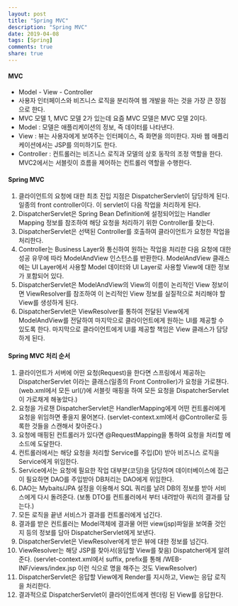 ```yaml
---
layout: post
title: "Spring MVC"
description: "Spring MVC"
date: 2019-04-08
tags: [Spring]
comments: true
share: true
---
```


#### MVC
* Model - View - Controller
* 사용자 인터페이스와 비즈니스 로직을 분리하여 웹 개발을 하는 것을 가장 큰 장점으로 한다.
* MVC 모델 1, MVC 모델 2가 있는데 요즘 MVC 모델은 MVC 모델 2이다.
* Model : 모델은 애플리케이션의 정보, 즉 데이터를 나타낸다.
* View : 뷰는 사용자에게 보여주는 인터페이스, 즉 화면을 의미한다. 자바 웹 애플리케이션에서는 JSP를 의미하기도 한다.
* Controller : 컨트롤러는 비즈니스 로직과 모델의 상호 동작의 조정 역할을 한다. MVC2에서는 서블릿이 흐름을 제어하는 컨트롤러 역할을 수행한다.

#### Spring MVC
1. 클라이언트의 요청에 대한 최초 진입 지점은 DispatcherServlet이 담당하게 된다. 일종의 front controller이다. 이 servlet이 다음 작업을 처리하게 된다.
2. DispatcherServlet은 Spring Bean Definition에 설정되어있는 Handler Mapping 정보를 참조하여 해당 요청을 처리하기 위한 Controller를 찾는다.
3. DispatcherServlet은 선택된 Controller를 호출하여 클라이언트가 요청한 작업을 처리한다.
4. Controller는 Business Layer와 통신하여 원하는 작업을 처리한 다음 요청에 대한 성공 유무에 따라 ModelAndView 인스턴스를 반환한다. ModelAndView 클래스에는 UI Layer에서 사용할 Model 데이터와 UI Layer로 사용할 View에 대한 정보가 포함되어 있다.
5. DispatcherServlet은 ModelAndView의 View의 이름이 논리적인 View 정보이면 ViewResolver를 참조하여 이 논리적인 View 정보를 실질적으로 처리해야 할 View를 생성하게 된다.
6. DispatcherServlet은 ViewResolver를 통하여 전달된 View에게 ModelAndView를 전달하여 마지막으로 클라이언트에게 원하는 UI를 제공할 수 있도록 한다. 마지막으로 클라이언트에게 UI를 제공할 책임은 View 클래스가 담당하게 된다.

#### Spring MVC 처리 순서
1. 클라이언트가 서버에 어떤 요청(Request)을 한다면 스프링에서 제공하는 DispatcherServlet 이라는 클래스(일종의 Front Controller)가 요청을 가로챈다.
(web.xml에서 모든 url(/)에 서블릿 매핑을 하여 모든 요청을 DispatcherServlet이 가로채게 해놓았다.)
2. 요청을 가로챈 DispatcherServlet은 HandlerMapping에게 어떤 컨트롤러에게 요청을 위임하면 좋을지 물어본다.
(servlet-context.xml에서 @Controller로 등록한 것들을 스캔해서 찾아준다.)
3. 요청에 매핑된 컨트롤러가 있다면 @RequestMapping을 통하여 요청을 처리할 메소드에 도달한다.
4. 컨트롤러에서는 해당 요청을 처리할 Service를 주입(DI) 받아 비즈니스 로직을 Service에게 위임한다.
5. Service에서는 요청에 필요한 작업 대부분(코딩)을 담당하며 데이터베이스에 접근이 필요하면 DAO를 주입받아 DB처리는 DAO에게 위임한다.
6. DAO는 Mybaits/JPA 설정을 이용해서 SQL 쿼리를 날려 DB의 정보를 받아 서비스에게 다시 돌려준다.
(보통 DTO를 컨트롤러에서 부터 내려받아 쿼리의 결과를 담는다.)
7. 모든 로직을 끝낸 서비스가 결과를 컨트롤러에게 넘긴다.
8. 결과를 받은 컨트롤러는 Model객체에 결과물 어떤 view(jsp)파일을 보여줄 것인지 등의 정보를 담아 DispatcherServlet에게 보낸다.
9. DispatcherServlet은 ViewResolver에게 받은 뷰에 대한 정보를 넘긴다.
10. ViewResolver는 해당 JSP를 찾아서(응답할 View를 찾음) Dispatcher에게 알려준다.
(servlet-context.xml에서 suffix, prefix를 통해 /WEB-INF/views/index.jsp 이런 식으로 명을 해주는 것도 ViewResolver)
11. DispatcherServlet은 응답할 View에게 Render를 지시하고, View는 응답 로직을 처리한다.
12. 결과적으로 DispatcherServlet이 클라이언트에게 렌더링 된 View를 응답한다.
